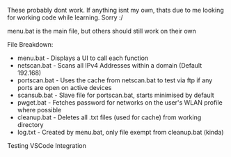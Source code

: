 These probably dont work. If anything isnt my own, thats due to me looking for working code while learning. Sorry :/

menu.bat is the main file, but others should still work on their own

File Breakdown:
- menu.bat - Displays a UI to call each function
- netscan.bat - Scans all IPv4 Addresses within a domain (Default 192.168)
- portscan.bat - Uses the cache from netscan.bat to test via ftp if any ports are open on active devices
- scansub.bat - Slave file for portscan.bat, starts minimised by default
- pwget.bat - Fetches password for networks on the user's WLAN profile where possible
- cleanup.bat - Deletes all .txt files (used for cache) from working directory
- log.txt - Created by menu.bat, only file exempt from cleanup.bat (kinda)

Testing VSCode Integration